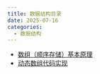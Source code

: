 ```yaml
---
title: 数据结构目录
date: 2025-07-16
categories:
  - 数据结构
---
```

- [数组（顺序存储）基本原理](/数据结构/数组（顺序存储）基本原理)
- [动态数组代码实现](/数据结构/动态数组代码实现)